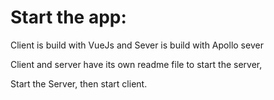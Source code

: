 # Start the app:

Client is build with VueJs and Sever is build with Apollo sever

Client and server have its own readme file to start the server,

Start the Server, then start client.



